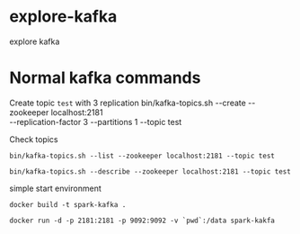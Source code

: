 # explore-kafka
explore kafka

# Normal kafka commands

Create topic `test` with 3 replication
    bin/kafka-topics.sh --create --zookeeper localhost:2181 \
      --replication-factor 3 --partitions 1 --topic test

Check topics

    bin/kafka-topics.sh --list --zookeeper localhost:2181 --topic test

    bin/kafka-topics.sh --describe --zookeeper localhost:2181 --topic test

simple start environment

    docker build -t spark-kafka .
    
    docker run -d -p 2181:2181 -p 9092:9092 -v `pwd`:/data spark-kakfa